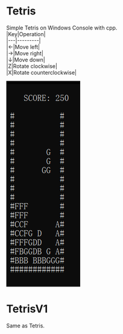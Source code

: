 # Tetris
Simple Tetris on Windows Console with cpp.  
|Key|Operation|  
|---|---------|  
|$\leftarrow$|Move left|  
|$\rightarrow$|Move right|  
|$\downarrow$|Move down|  
|Z|Rotate clockwise|  
|X|Rotate counterclockwise|  

![tetris](Tetris/images/tetris.png "Tetris")

# TetrisV1
Same as Tetris.